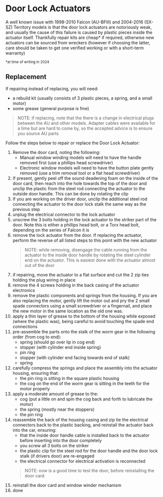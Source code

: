 # Door Lock Actuators

A well known issue with 1998-2010 Falcon (AU-BFIII) and 2004-2016 (SX-SZ) Territory models is that the door lock actuators are notoriously weak, and usually the cause of this failure is caused by plastic pieces inside the actuator itself. Thankfully repair kits are cheap* if required, otherwise new actuators can be sourced from wreckers (however if choosing the latter, care should be taken to get one verified working or with a short-term warranty)

<sup>*at time of writing in 2024</sup>

## Replacement
If repairing instead of replacing, you will need:
- a rebuild kit (usually consists of 3 plastic pieces, a spring, and a small motor)
- some grease (general purpose is fine)

> NOTE: if replacing, note that the there is a change in electrical plugs between the AU and other models. Adapter cables were available for a time but are hard to come by, so the accepted advice is to ensure you source AU parts

Follow the steps below to repair or replace the Door Lock Actuator:

1. Remove the door card, noting the following:
    - Manual window winding models will need to have the handle removed first (use a phillips head screwdriver)
    - Electronic window models will need to have the button plate gently removed (use a trim removal tool or a flat head screwdriver)
    <!--TODO add a photo showing roughly where all the screws are-->
1. If present, gently peel off the sound deadening foam on the inside of the door card, then reach into the hole towards the top of the door and unclip the plastic from the steel rod connecting the actuator to the outside door handle. This can be done by rotating the clip
    <!--TODO add a photo of the clip in here-->
1. If you are working on the driver door, unclip the additional steel rod connecting the actuator to the door lock stalk the same way as the previous step
    <!--TODO add a photo of the additional clip location-->
1. unplug the electrical connector to the lock actuator
    <!--TODO add a photo-->
1. unscrew the 3 bolts holding in the lock actuator to the striker part of the door. Note this is either a phillips head bolt, or a Torx head bolt, depending on the series of Falcon it is
    <!--TODO add a photo-->
1. remove the lock actuator from the door. If replacing the actuator, perform the reverse of all listed steps to this point with the new actuator
    > NOTE: while removing, disengage the cable running from the actuator to the inside door handle by rotating the steel cylinder end on the actuator. This is easiest done with the actuator almost out of the door
    <!--TODO add a photo of the actuator cable-->
1. if repairing, move the actuator to a flat surface and cut the 2 zip ties holding the plug wiring in place
    <!--TODO add a photo-->
1. remove the 4 screws holding in the back casing of the actuator electronics
    <!--TODO add a photo-->
1. remove the plastic components and springs from the housing. If you are also replacing the motor, gently lift the motor out and pry the 2 small spade connectors using a small screwdriver or a fingernail, and place the new motor in the same location as the old one was.
    <!--TODO add photo of plastic to remove AND the motor wiring-->
1. apply a thin layer of grease to the bottom of the housing while exposed (where the plastic was), being careful to avoid touching the spade end connections
    <!--TODO add a photo-->
1. pre-assemble the parts onto the stalk of the worm gear in the following order (from cog to end):
    - spring (should go over lip in cog end)
    - stopper (with cylinder end inside spring)
    - pin ring
    - stopper (with cylinder end facing towards end of stalk)
    - spring
    <!--TODO add a photo-->
1. carefully compress the springs and place the assembly into the actuator housing, ensuring that:
    - the pin ring is sitting in the square plastic housing
    - the cog on the end of the worm gear is sitting in the teeth for the motor properly
    <!--TODO add a photo-->
1. apply a moderate amount of grease to the:
    - cog (put a little on and spin the cog back and forth to lubricate the motor)
    - the spring (mostly near the stoppers)
    - the pin ring
1. reassemble the back of the housing casing and zip tie the electrical connectors back to the plastic backing, and reinstall the actuator back into the car, ensuring:
    - that the inside door handle cable is installed back to the actuator before inserting into the door completely
    - you screw all 3 bolts on the striker
    - the plastic clip for the steel rod for the door handle and the door lock stalk (if drivers door) are re-engaged
    - the electrical connector for electrical activation is reconnected
    > NOTE: now is a good time to test the door, before reinstalling the door card
1. reinstall the door card and window winder mechanism
1. done